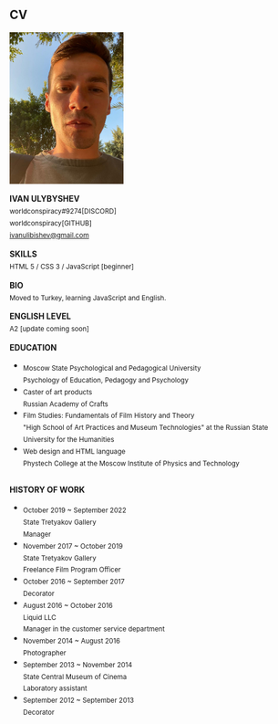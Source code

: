 ## CV
<img src="https://raw.githubusercontent.com/worldconspiracy/rsschool-cv/gh-pages/cvPhoto.jpeg" alt="photo" width="200px"/>

**IVAN ULYBYSHEV** <br>
<sub> worldconspiracy#9274[DISCORD] </sub><br>
<sub> worldconspiracy[GITHUB] </sub><br>
<sub> ivanulibishev@gmail.com </sub> 
<br><br>
**SKILLS**
<br>
<sub> HTML 5 / CSS 3 / JavaScript [beginner] </sub>
<br><br>
**BIO**
<br>
<sub> Moved to Turkey, learning JavaScript and English. </sub>
<br><br>
**ENGLISH LEVEL**
<br><sub>A2 [update coming soon]</sub>
<br><br>
**EDUCATION**
<br>
- <sub>Moscow State Psychological and Pedagogical University<br>
Psychology of Education, Pedagogy and Psychology</sub>
- <sub>Caster of art products<br>
Russian Academy of Crafts</sub>
- <sub>Film Studies: Fundamentals of Film History and Theory<br>
"High School of Art Practices and Museum Technologies" at the Russian State University for the Humanities</sub>
- <sub>Web design and HTML language<br>
Phystech College at the Moscow Institute of Physics and Technology</sub>
<br><br>

**HISTORY OF WORK**
<br>
- <sub>October 2019 ~ September 2022<br>
State Tretyakov Gallery<br>
Manager</sub><br>
- <sub>November 2017 ~ October 2019<br>
State Tretyakov Gallery<br>
Freelance Film Program Officer</sub><br>
- <sub>October 2016 ~ September 2017<br>
Decorator</sub><br>
- <sub>August 2016 ~ October 2016<br>
Liquid LLC<br>
Manager in the customer service department</sub><br>
- <sub>November 2014 ~ August 2016<br>
Photographer</sub><br>
- <sub>September 2013 ~ November 2014<br>
State Central Museum of Cinema<br>
Laboratory assistant</sub><br>
- <sub>September 2012 ~ September 2013<br>
Decorator
</sub>
<br><br>
